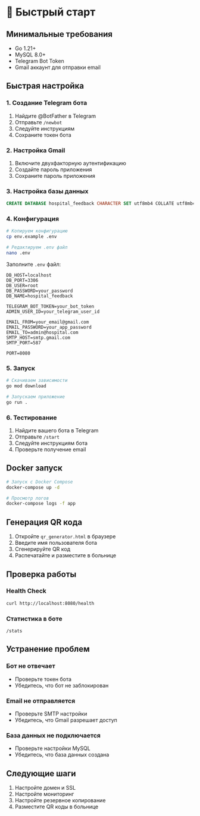 # 🚀 Быстрый старт

## Минимальные требования

- Go 1.21+
- MySQL 8.0+
- Telegram Bot Token
- Gmail аккаунт для отправки email

## Быстрая настройка

### 1. Создание Telegram бота

1. Найдите @BotFather в Telegram
2. Отправьте `/newbot`
3. Следуйте инструкциям
4. Сохраните токен бота

### 2. Настройка Gmail

1. Включите двухфакторную аутентификацию
2. Создайте пароль приложения
3. Сохраните пароль приложения

### 3. Настройка базы данных

```sql
CREATE DATABASE hospital_feedback CHARACTER SET utf8mb4 COLLATE utf8mb4_unicode_ci;
```

### 4. Конфигурация

```bash
# Копируем конфигурацию
cp env.example .env

# Редактируем .env файл
nano .env
```

Заполните `.env` файл:

```env
DB_HOST=localhost
DB_PORT=3306
DB_USER=root
DB_PASSWORD=your_password
DB_NAME=hospital_feedback

TELEGRAM_BOT_TOKEN=your_bot_token
ADMIN_USER_ID=your_telegram_user_id

EMAIL_FROM=your_email@gmail.com
EMAIL_PASSWORD=your_app_password
EMAIL_TO=admin@hospital.com
SMTP_HOST=smtp.gmail.com
SMTP_PORT=587

PORT=8080
```

### 5. Запуск

```bash
# Скачиваем зависимости
go mod download

# Запускаем приложение
go run .
```

### 6. Тестирование

1. Найдите вашего бота в Telegram
2. Отправьте `/start`
3. Следуйте инструкциям бота
4. Проверьте получение email

## Docker запуск

```bash
# Запуск с Docker Compose
docker-compose up -d

# Просмотр логов
docker-compose logs -f app
```

## Генерация QR кода

1. Откройте `qr_generator.html` в браузере
2. Введите имя пользователя бота
3. Сгенерируйте QR код
4. Распечатайте и разместите в больнице

## Проверка работы

### Health Check
```bash
curl http://localhost:8080/health
```

### Статистика в боте
```
/stats
```

## Устранение проблем

### Бот не отвечает
- Проверьте токен бота
- Убедитесь, что бот не заблокирован

### Email не отправляется
- Проверьте SMTP настройки
- Убедитесь, что Gmail разрешает доступ

### База данных не подключается
- Проверьте настройки MySQL
- Убедитесь, что база данных создана

## Следующие шаги

1. Настройте домен и SSL
2. Настройте мониторинг
3. Настройте резервное копирование
4. Разместите QR коды в больнице 